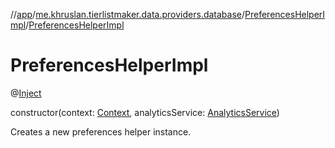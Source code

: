 //[app](../../../index.md)/[me.khruslan.tierlistmaker.data.providers.database](../index.md)/[PreferencesHelperImpl](index.md)/[PreferencesHelperImpl](-preferences-helper-impl.md)

# PreferencesHelperImpl

@[Inject](https://javax-inject.github.io/javax-inject/api/javax/inject/Inject.html) 

constructor(context: [Context](https://developer.android.com/reference/kotlin/android/content/Context.html), analyticsService: [AnalyticsService](../../me.khruslan.tierlistmaker.util.analytics/-analytics-service/index.md))

Creates a new preferences helper instance.
